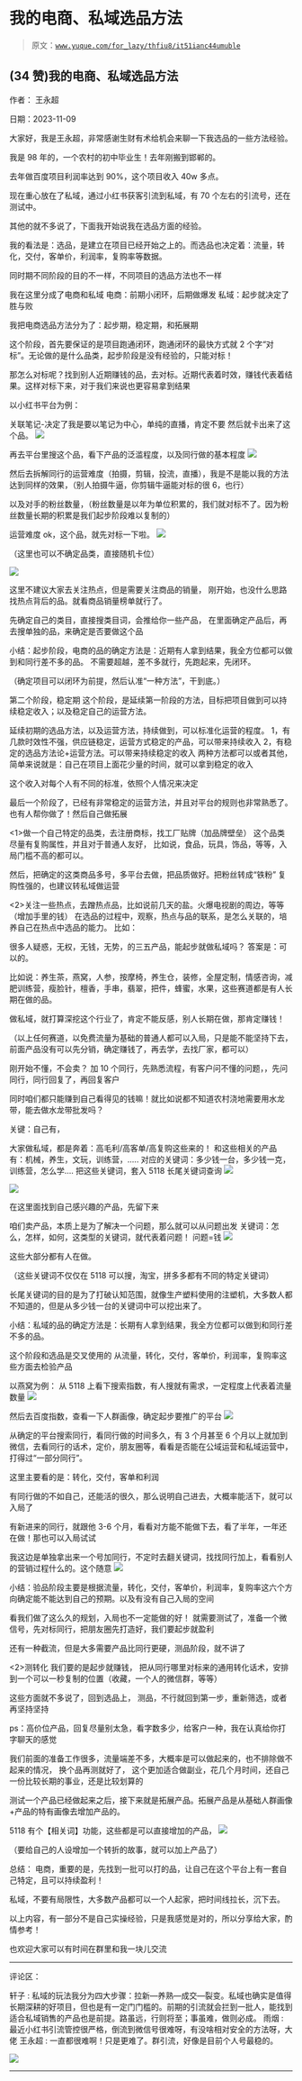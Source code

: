 # 我的电商、私域选品方法

> 原文：[`www.yuque.com/for_lazy/thfiu8/it51ianc44umuble`](https://www.yuque.com/for_lazy/thfiu8/it51ianc44umuble)

## (34 赞)我的电商、私域选品方法

作者： 王永超

日期：2023-11-09

大家好，我是王永超，非常感谢生财有术给机会来聊一下我选品的一些方法经验。

我是 98 年的，一个农村的初中毕业生！去年刚搬到邯郸的。

去年做百度项目利润率达到 90%，这个项目收入 40w 多点。

现在重心放在了私域，通过小红书获客引流到私域，有 70 个左右的引流号，还在测试中。

其他的就不多说了，下面我开始说我在选品方面的经验。

我的看法是：选品，是建立在项目已经开始之上的。而选品也决定着：流量，转化，交付，客单价，利润率，复购率等数据。

同时期不同阶段的目的不一样，不同项目的选品方法也不一样

我在这里分成了电商和私域
电商：前期小闭环，后期做爆发
私域：起步就决定了胜与败

我把电商选品方法分为了：起步期，稳定期，和拓展期

这个阶段，首先要保证的是项目跑通闭环，跑通闭环的最快方式就 2 个字“对标”。无论做的是什么品类，起步阶段是没有经验的，只能对标！

那怎么对标呢？找到别人近期赚钱的品，去对标。近期代表着时效，赚钱代表着结果。这样对标下来，对于我们来说也更容易拿到结果

以小红书平台为例：

关联笔记-决定了我是要以笔记为中心，单纯的直播，肯定不要
然后就卡出来了这个品。
![](img/4f5d2da357b793ff72abc9fb60308fa8.png)

再去平台里搜这个品，看下产品的泛滥程度，以及同行做的基本程度
![](img/a784dce24e23a17367335f26649a1bda.png)

然后去拆解同行的运营难度（拍摄，剪辑，投流，直播），我是不是能以我的方法达到同样的效果，（别人拍摄牛逼，你剪辑牛逼能对标的很 6，也行）

以及对手的粉丝数量，（粉丝数量是以年为单位积累的，我们就对标不了。因为粉丝数量长期的积累是我们起步阶段难以复制的）

运营难度 ok，这个品，就先对标一下啦。
![](img/d09d020f019cd417c3790d5b1b58187c.png)

（这里也可以不确定品类，直接随机卡位）

![](img/93896a45d915ecf93521f563f42a00f2.png)

这里不建议大家去关注热点，但是需要关注商品的销量，
刚开始，也没什么思路找热点背后的品。就看商品销量榜单就行了。

先确定自己的类目，直接搜类目词，会推给你一些产品，
在里面确定产品后，再去搜单独的品，来确定是否要做这个品

小结：起步阶段，电商的品的确定方法是：近期有人拿到结果，我全方位都可以做到和同行差不多的品。
不需要超越，差不多就行，先跑起来，先闭环。

（确定项目可以闭环为前提，然后认准“一种方法”，干到底。）

第二个阶段，稳定期
这个阶段，是延续第一阶段的方法，目标把项目做到可以持续稳定收入；以及稳定自己的运营方法。

延续初期的选品方法，以及运营方法，持续做到，可以标准化运营的程度。
1，有几款时效性不强，供应链稳定，运营方式稳定的产品，可以带来持续收入
2，有稳定的选品方法论+运营方法。可以带来持续稳定的收入
两种方法都可以或者其他，简单来说就是：自己在项目上面花少量的时间，就可以拿到稳定的收入

这个收入对每个人有不同的标准，依照个人情况来决定

最后一个阶段了，已经有非常稳定的运营方法，并且对平台的规则也非常熟悉了。也有人帮你做了！然后自己做拓展

<1>做一个自己特定的品类，去注册商标，找工厂贴牌（加品牌壁垒）
这个品类尽量有复购属性，并且对于普通人友好，
比如说，食品，玩具，饰品，等等，入局门槛不高的都可以。

然后，把确定的这类商品多号，多平台去做，把品质做好。把粉丝转成“铁粉”
复购性强的，也建议转私域做运营

<2>关注一些热点，去蹭热点品，比如说前几天的盐。火爆电视剧的周边，等等（增加手里的钱）
在选品的过程中，观察，热点与品的联系，是怎么关联的，培养自己在热点中选品的能力。
比如：

很多人疑惑，无权，无钱，无势，的三五产品，能起步就做私域吗？
答案是：可以的。

比如说：养生茶，燕窝，人参，按摩椅，养生仓，装修，全屋定制，情感咨询，减肥训练营，瘦脸针，檀香，手串，翡翠，把件，蜂蜜，水果，这些赛道都是有人长期在做的品。

做私域，就打算深挖这个行业了，肯定不能反感，别人长期在做，那肯定赚钱！

（以上任何赛道，以免费流量为基础的普通人都可以入局，只是能不能坚持下去，前面产品没有可以先分销，确定赚钱了，再去学，去找厂家，都可以）

刚开始不懂，不会卖？
加 10 个同行，先熟悉流程，有客户问不懂的问题，，先问同行，同行回复了，再回复客户

同时咱们都只能赚到自己看得见的钱嘛！就比如说都不知道农村浇地需要用水龙带，能去做水龙带批发吗？

关键：自己有，

大家做私域，都是奔着：高毛利/高客单/高复购这些来的！
和这些相关的产品有：机械，养生，文玩，训练营，.....
对应的关键词：多少钱一台，多少钱一克，训练营，怎么学....
把这些关键词，套入 5118 长尾关键词查询
![](img/27566207598ee5784e60097c34eb751e.png)

![](img/19875514dea650afd95579bb8eb7a134.png)

在这里面找到自己感兴趣的产品，先留下来

咱们卖产品，本质上是为了解决一个问题，那么就可以从问题出发
关键词：怎么，怎样，如何，这类型的关键词，就代表着问题！
问题=钱
![](img/fb8d1ece6f8730a182db361cb032e43c.png)

这些大部分都有人在做。

（这些关键词不仅仅在 5118 可以搜，淘宝，拼多多都有不同的特定关键词）

长尾关键词的目的是为了打破认知范围，就像生产塑料使用的注塑机，大多数人都不知道的，但是从多少钱一台的关键词中可以挖出来了。

小结：私域的品的确定方法是：长期有人拿到结果，我全方位都可以做到和同行差不多的品。

这个阶段和选品是交叉使用的
从流量，转化，交付，客单价，利润率，复购率这些方面去检验产品

以燕窝为例：
从 5118 上看下搜索指数，有人搜就有需求，一定程度上代表着流量数量
![](img/0c2409e653b5921847f7d34a327d1fc8.png)

然后去百度指数，查看一下人群画像，确定起步要推广的平台
![](img/7434dfd7df6b15a1fdc60dfa8e382fe1.png)

从确定的平台搜索同行，看同行做的时间多久，有 3 个月甚至 6 个月以上就加到微信，去看同行的话术，定价，朋友圈等，看看是否能在公域运营和私域运营中，打得过“一部分同行”。

这里主要看的是：转化，交付，客单和利润

有同行做的不如自己，还能活的很久，那么说明自己进去，大概率能活下，就可以入局了

有新进来的同行，就跟他 3-6 个月，看看对方能不能做下去，看了半年，一年还在做！那也可以入局试试

我这边是单独拿出来一个号加同行，不定时去翻关键词，找找同行加上，看看别人的营销过程什么的。这个随意
![](img/75d54105c7c18b82b487edd13c35b21c.png)

小结：验品阶段主要是根据流量，转化，交付，客单价，利润率，复购率这六个方向确定能不能达到自己的预期。以及有没有自己入局的空间

看我们做了这么久的规划，入局也不一定能做的好！
就需要测试了，准备一个微信号，先对标同行，把朋友圈先打造好，我们要起步就盈利

还有一种截流，但是大多需要产品比同行更硬，测品阶段，就不讲了

<2>测转化
我们要的是起步就赚钱，
把从同行哪里对标来的通用转化话术，安排到一个可以一秒复制的位置（收藏，一个人的微信群，等等）

这些方面就不多说了，回到选品上，
测品，不行就回到第一步，重新筛选，或者再坚持坚持

ps：高价位产品，回复尽量别太急，看字数多少，给客户一种，我在认真给你打字聊天的感觉

我们前面的准备工作很多，流量端差不多，大概率是可以做起来的，也不排除做不起来的情况，
换个品再测就好了，
这个更加适合做副业，花几个月时间，还自己一份比较长期的事业，还是比较划算的

测试一个产品已经做起来之后，接下来就是拓展产品。拓展产品是从基础人群画像+产品的特有画像去增加产品的。

5118 有个【相关词】功能，这些都是可以直接增加的产品，
![](img/8c3100f9bf532fc8c12f86f87bd69361.png)

（要给自己的人设增加一个转折的故事，就可以加上产品了）

总结：
电商，重要的是，先找到一批可以打的品，让自己在这个平台上有一套自己特定，且可以持续盈利！

私域，不要有局限性，大多数产品都可以一个人起家，把时间线拉长，沉下去。

以上内容，有一部分不是自己实操经验，只是我感觉是对的，所以分享给大家，酌情参考！

也欢迎大家可以有时间在群里和我一块儿交流

* * *

评论区：

轩子 : 私域的玩法我分为四大步骤：拉新—养熟—成交—裂变。私域也确实是值得长期深耕的好项目，但也是有一定门门槛的。前期的引流就会拦到一批人，能找到适合私域销售的产品也是前提。路虽远，行则将至；事虽难，做则必成。
雨烟 : 最近小红书引流管控很严格，倒流到微信号很难呀，有没啥相对安全的方法呀，大佬
王永超 : 一直都很难啊！只是更难了。群引流，好像是目前个人号最稳的。

![](img/1c37d505930596d12a88ab23e11aa07a.png)

* * *